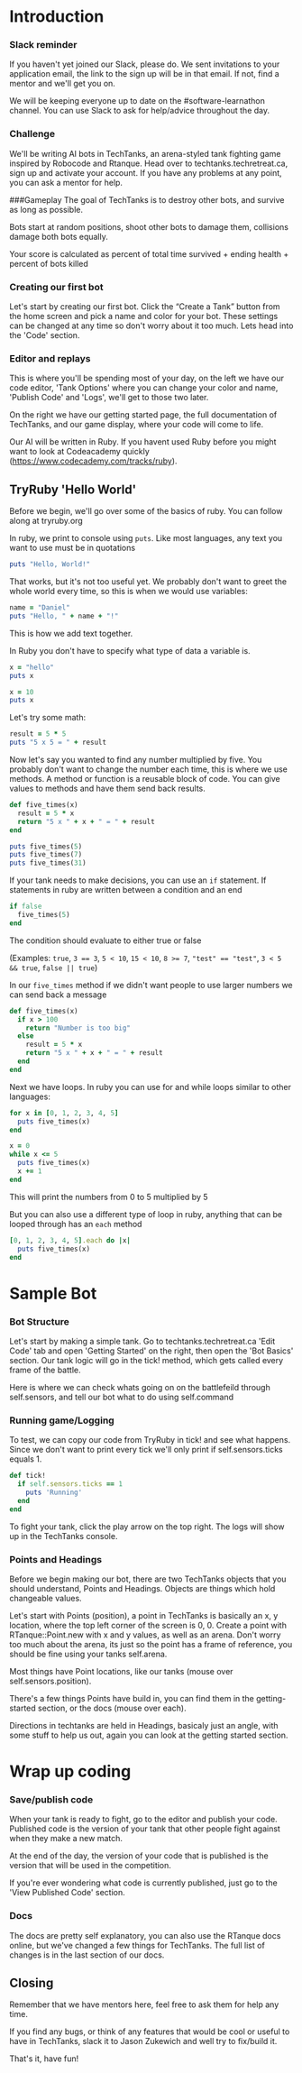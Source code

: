# Introduction

### Slack reminder
If you haven't yet joined our Slack, please do. We sent invitations to your application email, the link to the sign up will be in that email. If not, find a mentor and we'll get you on.

We will be keeping everyone up to date on the #software-learnathon channel. You can use Slack to ask for help/advice throughout the day.

### Challenge
We'll be writing AI bots in TechTanks, an arena-styled tank fighting game inspired by Robocode and Rtanque. Head over to techtanks.techretreat.ca, sign up and activate your account. If you have any problems at any point, you can ask a mentor for help.

###Gameplay
The goal of TechTanks is to destroy other bots, and survive as long as possible.

Bots start at random positions, shoot other bots to damage them, collisions damage both bots equally.

Your score is calculated as percent of total time survived + ending health + percent of bots killed

### Creating our first bot
Let's start by creating our first bot. Click the “Create a Tank” button from the home screen and pick a name and color for your bot. These settings can be changed at any time so don't worry about it too much. Lets head into the 'Code' section.

### Editor and replays
This is where you'll be spending most of your day, on the left we have our code editor, 'Tank Options' where you can change your color and name, 'Publish Code' and 'Logs', we'll get to those two later.

On the right we have our getting started page, the full documentation of TechTanks, and our game display, where your code will come to life.

Our AI will be written in Ruby. If you havent used Ruby before you might want to look at Codeacademy quickly (https://www.codecademy.com/tracks/ruby).



## TryRuby 'Hello World'
Before we begin, we'll go over some of the basics of ruby.  You can follow along at tryruby.org

In ruby, we print to console using `puts`. Like most languages, any text you want to use must be in quotations
```ruby
puts "Hello, World!"
```

That works, but it's not too useful yet. We probably don't want to greet the whole world every time, so this is when we would use variables:
```ruby
name = "Daniel"
puts "Hello, " + name + "!"
```
This is how we add text together.

In Ruby you don't have to specify what type of data a variable is.
```ruby
x = "hello"
puts x

x = 10
puts x
```

Let's try some math:
```ruby
result = 5 * 5
puts "5 x 5 = " + result
```

Now let's say you wanted to find any number multiplied by five. You probably don't want to change the number each time, this is where we use methods. A method or function is a reusable block of code. You can give values to methods and have them send back results.
```ruby
def five_times(x)
  result = 5 * x
  return "5 x " + x + " = " + result
end

puts five_times(5)
puts five_times(7)
puts five_times(31)
```

If your tank needs to make decisions, you can use an `if` statement. If statements in ruby are written between a condition and an end
```ruby
if false
  five_times(5)
end
```
The condition should evaluate to either true or false

(Examples: `true`, `3 == 3`, `5 < 10`, `15 < 10`, `8 >= 7`, `"test" == "test"`, `3 < 5 && true`, `false || true`)

In our `five_times` method if we didn't want people to use larger numbers we can send back a message
```ruby
def five_times(x)
  if x > 100
    return "Number is too big"
  else
    result = 5 * x
    return "5 x " + x + " = " + result
  end
end
```

Next we have loops. In ruby you can use for and while loops similar to other languages:
```ruby
for x in [0, 1, 2, 3, 4, 5]
  puts five_times(x)
end

x = 0
while x <= 5
  puts five_times(x)
  x += 1
end
```
This will print the numbers from 0 to 5 multiplied by 5

But you can also use a different type of loop in ruby, anything that can be looped through has an `each` method
```ruby
[0, 1, 2, 3, 4, 5].each do |x|
  puts five_times(x)
end
```


# Sample Bot
### Bot Structure
Let's start by making a simple tank. Go to techtanks.techretreat.ca 'Edit Code' tab and open 'Getting Started' on the right, then open the 'Bot Basics' section.
Our tank logic will go in the tick! method, which gets called every frame of the battle.

Here is where we can check whats going on on the battlefeild through self.sensors, and tell our bot what to do using self.command

### Running game/Logging
To test, we can copy our code from TryRuby in tick! and see what happens. Since we don't want to print every tick we'll only print if self.sensors.ticks equals 1.

```ruby
def tick!
  if self.sensors.ticks == 1
    puts 'Running'
  end
end
```

To fight your tank, click the play arrow on the top right. The logs will show up in the TechTanks console.

### Points and Headings
Before we begin making our bot, there are two TechTanks objects that you should understand, Points and Headings. Objects are things which hold changeable values. 

Let's start with Points (position), a point in TechTanks is basically an x, y location, where the top left corner of the screen is 0, 0. Create a point with RTanque::Point.new with x and y values, as well as an arena. Don't worry too much about the arena, its just so the point has a frame of reference, you should be fine using your tanks self.arena.

Most things have Point locations, like our tanks (mouse over self.sensors.position). 

There's a few things Points have build in, you can find them in the getting-started section, or the docs (mouse over each).

Directions in techtanks are held in Headings, basicaly just an angle, with some stuff to help us out, again you can look at the getting started section.



# Wrap up coding
### Save/publish code
When your tank is ready to fight, go to the editor and publish your code. Published code is the version of your tank that other people fight against when they make a new match.

At the end of the day, the version of your code that is published is the version that will be used in the competition.

If you're ever wondering what code is currently published, just go to the 'View Published Code' section.

### Docs
The docs are pretty self explanatory, you can also use the RTanque docs online, but we've changed a few things for TechTanks. The full list of changes is in the last section of our docs.

## Closing
Remember that we have mentors here, feel free to ask them for help any time.

If you find any bugs, or think of any features that would be cool or useful to have in TechTanks, slack it to Jason Zukewich and well try to fix/build it.

That's it, have fun!
